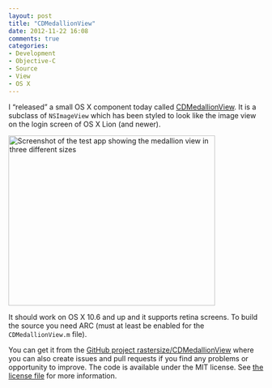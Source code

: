 ```yaml
---
layout: post
title: "CDMedallionView"
date: 2012-11-22 16:08
comments: true
categories:
- Development
- Objective-C
- Source
- View
- OS X
---
```


I “released” a small OS X component today called [CDMedallionView](https://github.com/rastersize/CDMedallionView). It is a subclass of `NSImageView` which has been styled to look like the image view on the login screen of OS X Lion (and newer).

<img src="http://cloud.github.com/downloads/rastersize/CDMedallionView/CDMedallionView@2x.png" alt="Screenshot of the test app showing the medallion view in three different sizes" width="408px" height="336px" class="center no-border">

It should work on OS X 10.6 and up and it supports retina screens. To build the source you need ARC (must at least be enabled for the `CDMedallionView.m` file).

You can get it from the [GitHub project rastersize/CDMedallionView](https://github.com/rastersize/CDMedallionView) where you can also create issues and pull requests if you find any problems or opportunity to improve. The code is available under the MIT license. See [the license file](https://github.com/rastersize/CDMedallionView/blob/master/LICENSE) for more information.
